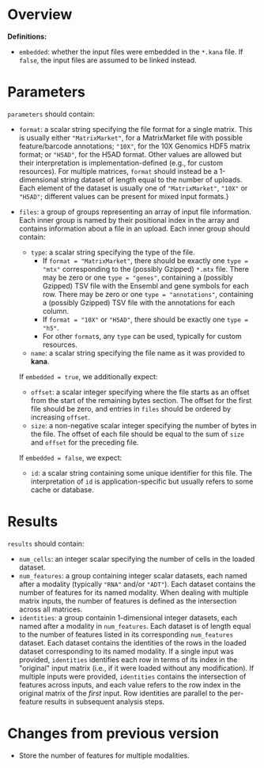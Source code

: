 # Overview

**Definitions:**

- `embedded`: whether the input files were embedded in the `*.kana` file.
  If `false`, the input files are assumed to be linked instead.

# Parameters

`parameters` should contain:

- `format`: a scalar string specifying the file format for a single matrix.
  This is usually either `"MatrixMarket"`, for a MatrixMarket file with possible feature/barcode annotations;
  `"10X"`, for the 10X Genomics HDF5 matrix format;
  or `"H5AD"`, for the H5AD format.
  Other values are allowed but their interpretation is implementation-defined (e.g., for custom resources). 
  For multiple matrices, `format` should instead be a 1-dimensional string dataset of length equal to the number of uploads.
  Each element of the dataset is usually one of `"MatrixMarket"`, `"10X"` or `"H5AD"`; 
  different values can be present for mixed input formats.}
- `files`: a group of groups representing an array of input file information.
  Each inner group is named by their positional index in the array and contains information about a file in an upload.
  Each inner group should contain:
  - `type`: a scalar string specifying the type of the file.
    - If `format = "MatrixMarket"`, there should be exactly one `type = "mtx"` corresponding to the (possibly Gzipped) `*.mtx` file.
      There may be zero or one `type = "genes"`, containing a (possibly Gzipped) TSV file with the Ensembl and gene symbols for each row.
      There may be zero or one `type = "annotations"`, containing a (possibly Gzipped) TSV file with the annotations for each column.
    - If `format = "10X"` or `"H5AD"`, there should be exactly one `type = "h5"`.
    - For other `format`s, any `type` can be used, typically for custom resources.
  - `name`: a scalar string specifying the file name as it was provided to **kana**.

  If `embedded = true`, we additionally expect:
  - `offset`: a scalar integer specifying where the file starts as an offset from the start of the remaining bytes section.
    The offset for the first file should be zero, and entries in `files` should be ordered by increasing `offset`.
  - `size`: a non-negative scalar integer specifying the number of bytes in the file.
    The offset of each file should be equal to the sum of `size` and `offset` for the preceding file.

  If `embedded = false`, we expect:
  - `id`: a scalar string containing some unique identifier for this file.
    The interpretation of `id` is application-specific but usually refers to some cache or database.

# Results

`results` should contain:

- `num_cells`: an integer scalar specifying the number of cells in the loaded dataset.
- `num_features`: a group containing integer scalar datasets, each named after a modality (typically `"RNA"` and/or `"ADT"`).
  Each dataset contains the number of features for its named modality.
  When dealing with multiple matrix inputs, the number of features is defined as the intersection across all matrices.
- `identities`: a group containin 1-dimensional integer datasets, each named after a modality in `num_features`.
  Each dataset is of length equal to the number of features listed in its corresponding `num_features` dataset.
  Each dataset contains the identities of the rows in the loaded dataset corresponding to its named modality.
  If a single input was provided, `identities` identifies each row in terms of its index in the "original" input matrix (i.e., if it were loaded without any modification).
  If multiple inputs were provided, `identities` contains the intersection of features across inputs, and each value refers to the row index in the original matrix of the _first_ input.
  Row identities are parallel to the per-feature results in subsequent analysis steps.

# Changes from previous version

- Store the number of features for multiple modalities.
